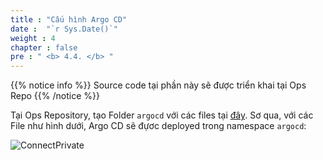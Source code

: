 ```yaml
---
title : "Cấu hình Argo CD"
date :  "`r Sys.Date()`" 
weight : 4 
chapter : false
pre : " <b> 4.4. </b> "
---
```

{{% notice info %}}
Source code tại phần này sẽ được triển khai tại Ops Repo
{{% /notice %}}

Tại Ops Repository, tạo Folder `argocd` với các files tại [đây](). Sơ qua, với các File như hình dưới, Argo CD sẽ đựơc deployed trong namespace `argocd`:

![ConnectPrivate](/images/4-cicd/4.4-argocd-autodeploy/argo.png)